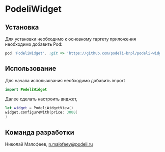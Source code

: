 # PodeliWidget

## Установка

Для установки необходимо к основному таргету приложения необходимо добавить Pod:
```ruby
pod 'PodeliWidget', :git => 'https://github.com/podeli-bnpl/podeli-widget-ios.git', :tag => '0.0.1''
```

## Использование

Для начала использования необходимо добавить import
```swift
import PodeliWidget

```
Далее сделать настроить виджет, 
```swift
let widget = PodeliWidgetView()
widget.configureWith(price: 3000)
)
```


## Команда разработки

Николай Малофеев, n.malofeev@podeli.ru


